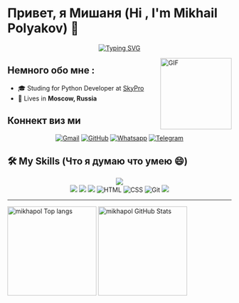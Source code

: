 # Привет, я Мишаня (Hi , I'm Mikhail Polyakov) 👋 
<p align="center"

[![Typing SVG](https://readme-typing-svg.herokuapp.com?color=000000FF&lines=I'm+Python+developer+student)](https://git.io/typing-svg)
</p>

<img align="right" alt="GIF" height="160px" src="https://media.giphy.com/media/du3J3cXyzhj75IOgvA/giphy.gif" />


## Немного обо мне :

- 🎓 Studing for Python Developer at [SkyPro](https://sky.pro/)
- 🏡 Lives in **Moscow, Russia**

## Коннект виз ми
<p align="center">
	<a href="mailto:mikhapol@gmail.com"><img img src="https://img.shields.io/badge/gmail-%23EA4335.svg?style=plastic&logo=gmail&logoColor=white" alt="Gmail"/></a>
	<a href="https://github.com/mikhapol"><img src="https://img.shields.io/badge/github-%23181717.svg?style=plastic&logo=github&logoColor=white" alt="GitHub"/></a>
  <a href="https://wa.me/79637502545"><img src="https://img.shields.io/badge/whatsapp-%2325D366.svg?style=plastic&logo=whatsapp&logoColor=white" alt="Whatsapp"/></a>
	<a href="https://t.me/mikhapol"><img src="https://img.shields.io/badge/telegram-blue?style=plastic&logo=telegram&logoColor=white" alt="Telegram"/></a>
</p>

## 🛠️ My Skills (Что я думаю что умею 😄)
<p align="center">
<img src="https://img.shields.io/badge/Python%20-%2314354C.svg?style=for-the-badge&logo=python&logoColor=white"/><br>
  
<img src="https://img.shields.io/badge/Pytest-blue?style=plastic&logo=Pytest&logoColor=white"/>
<img src="https://img.shields.io/badge/Postgresql-white?style=plastic&logo=postgresql&logoColor=Aquamarine"/>
<img src="https://img.shields.io/badge/Linux-FCC624?style=plastic&logo=linux&logoColor=black">
<img alt="HTML" src="https://img.shields.io/badge/HTML%20-%23E34F26.svg?style=plastic&logo=html5&logoColor=white">
<img alt="CSS" src="https://img.shields.io/badge/CSS%20-%231572B6.svg?style=plastic&logo=css3&logoColor=white">
<img alt="Git" src="https://img.shields.io/badge/Git%20-%23F05033.svg?style=plastic&logo=git&logoColor=white">
<img src="https://img.shields.io/badge/Django-%23092E20.svg?&style=plastic&logo=django&logoColor=white" />
</p>
<hr>
<div class="row">
<img src="https://github-readme-stats.vercel.app/api/top-langs/?username=mikhapol&show_icons=true&hide_border=true&count_private=true&theme=shades-of-purple&icon_color=fad000" alt="mikhapol Top langs" height="200">
<img src="https://github-readme-stats.vercel.app/api?username=mikhapol&show_icons=true&hide_border=true&count_private=true&theme=shades-of-purple&icon_color=fad000" alt="mikhapol GitHub Stats" height="200">  
</div>  

<!--


Here are some ideas to get you started:

- 🔭 I’m currently working on ...
- 🌱 I’m currently learning ...
- 👯 I’m looking to collaborate on ...
- 🤔 I’m looking for help with ...
- 💬 Ask me about ...
- 📫 How to reach me: ...
- 😄 Pronouns: ...
- ⚡ Fun fact: ...
- :thinking: I’m currently open for a new `job opportunity`, this is [MY RESUME](http://).
-->

